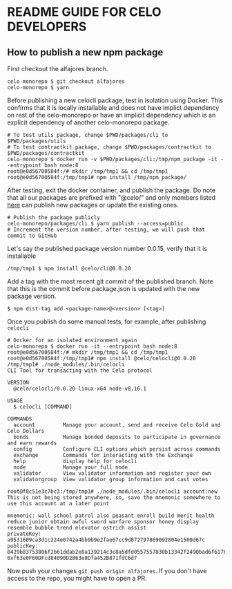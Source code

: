 # README GUIDE FOR CELO DEVELOPERS

## How to publish a new npm package

First checkout the alfajores branch.

```
celo-monorepo $ git checkout alfajores
celo-monorepo $ yarn
```

Before publishing a new celocli package, test in isolation using Docker. This confirms that it is locally installable and does not have implict dependency on rest of the celo-monorepo or have an implicit dependency which is an explicit dependency of another celo-monorepo package.

```
# To test utils package, change $PWD/packages/cli to $PWD/packages/utils
# To test contractkit package, change $PWD/packages/contractkit to $PWD/packages/contractkit
celo-monorepo $ docker run -v $PWD/packages/cli:/tmp/npm_package -it --entrypoint bash node:8
root@e0d56700584f:/# mkdir /tmp/tmp1 && cd /tmp/tmp1
root@e0d56700584f:/tmp/tmp1# npm install /tmp/npm_package/
```

After testing, exit the docker container, and publish the package. Do note that all our packages are prefixed with "@celo/" and only members listed [here](https://www.npmjs.com/settings/celo/members) can publish new packages or update the existing ones.

```
# Publish the package publicly
celo-monorepo/packages/cli $ yarn publish --access=public
# Increment the version number, after testing, we will push that commit to GitHub
```

Let's say the published package version number 0.0.15, verify that it is installable

```
/tmp/tmp1 $ npm install @celo/cli@0.0.20
```

Add a tag with the most recent git commit of the published branch. Note that this is the commit before package.json is updated with the new package version. 

```
$ npm dist-tag add <package-name>@<version> [<tag>]
```

Once you publish do some manual tests, for example, after publishing `celocli`

```
# Docker for an isolated environment again
celo-monorepo $ docker run -it --entrypoint bash node:8
root@e0d56700584f:/# mkdir /tmp/tmp1 && cd /tmp/tmp1
root@e0d56700584f:/tmp/tmp1# npm install @celo/celocli@0.0.20
/tmp/tmp1# ./node_modules/.bin/celocli
CLI Tool for transacting with the Celo protocol

VERSION
  @celo/celocli/0.0.20 linux-x64 node-v8.16.1

USAGE
  $ celocli [COMMAND]

COMMANDS
  account         Manage your account, send and receive Celo Gold and Celo Dollars
  bonds           Manage bonded deposits to participate in governance and earn rewards
  config          Configure CLI options which persist across commands
  exchange        Commands for interacting with the Exchange
  help            display help for celocli
  node            Manage your full node
  validator       View validator information and register your own
  validatorgroup  View validator group information and cast votes

root@f8c51e3c7bc3:/tmp/tmp1# ./node_modules/.bin/celocli account:new
This is not being stored anywhere, so, save the mnemonic somewhere to use this account at a later point

mnemonic: wall school patrol also peasant enroll build merit health reduce junior obtain awful sword warfare sponsor honey display resemble bubble trend elevator ostrich assist
privateKey: a9531609ca3d1c224e0742a4bb9b9e2fae67cc9d872797869092804e1500d67c
publicKey: 0429b83753806f2b61ddab2e8a139214c3c8a5dfd0557557830b13342f2490bad6f61767e1b0707be51685e5e13683e6fa276333cbdb06f07768a09b8070e27259accountAddress: 0xf63e0F60DFcd84090D2863e0Dfa452B871fdC6d7
```

Now push your changes `git push origin alfajores`.
If you don't have access to the repo, you might have to open a PR.
